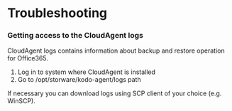 # Troubleshooting

### Getting access to the CloudAgent logs

CloudAgent logs contains information about backup and restore operation for Office365.

1. Log in to system where CloudAgent is installed
2. Go to /opt/storware/kodo-agent/logs path

If necessary you can download logs using SCP client of your choice \(e.g. WinSCP\).


